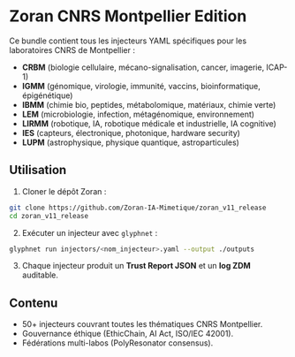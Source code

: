 # Zoran CNRS Montpellier Edition

Ce bundle contient tous les injecteurs YAML spécifiques pour les laboratoires CNRS de Montpellier :
- **CRBM** (biologie cellulaire, mécano-signalisation, cancer, imagerie, ICAP-1)
- **IGMM** (génomique, virologie, immunité, vaccins, bioinformatique, épigénétique)
- **IBMM** (chimie bio, peptides, métabolomique, matériaux, chimie verte)
- **LEM** (microbiologie, infection, métagénomique, environnement)
- **LIRMM** (robotique, IA, robotique médicale et industrielle, IA cognitive)
- **IES** (capteurs, électronique, photonique, hardware security)
- **LUPM** (astrophysique, physique quantique, astroparticules)

## Utilisation

1. Cloner le dépôt Zoran :
```bash
git clone https://github.com/Zoran-IA-Mimetique/zoran_v11_release
cd zoran_v11_release
```

2. Exécuter un injecteur avec `glyphnet` :
```bash
glyphnet run injectors/<nom_injecteur>.yaml --output ./outputs
```

3. Chaque injecteur produit un **Trust Report JSON** et un **log ZDM** auditable.

## Contenu

- 50+ injecteurs couvrant toutes les thématiques CNRS Montpellier.
- Gouvernance éthique (EthicChain, AI Act, ISO/IEC 42001).
- Fédérations multi-labos (PolyResonator consensus).
